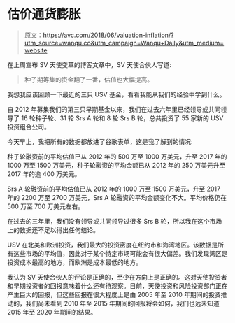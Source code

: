 # 估价通货膨胀

> 原文：<https://avc.com/2018/06/valuation-inflation/?utm_source=wanqu.co&utm_campaign=Wanqu+Daily&utm_medium=website>

在上周宣布 SV 天使变革的博客文章中，SV 天使合伙人写道:

> 种子期筹集的资金翻了一番，估值也大幅提高。

我想我应该回顾一下最近的三只 USV 基金，看看我能从我们的经验中学到什么。

自 2012 年募集我们的第三只早期基金以来，我们在过去六年里已经领导或共同领导了 16 轮种子轮、31 轮 Srs A 轮和 8 轮 Srs B 轮，总共投资了 55 家新的 USV 投资组合公司。

今天早上，我把所有的数据都放进了谷歌表单，这是我了解到的情况:

种子轮融资前的平均估值已从 2012 年的 500 万至 1000 万美元，升至 2017 年的 1000 万至 1500 万美元，种子轮融资的平均金额已从 2012 年的 250 万美元升至 2017 年的逾 400 万美元。

Srs A 轮融资前的平均估值已从 2012 年的 1000 万至 1500 万美元，升至 2017 年的 2200 万至 2700 万美元，Srs A 轮融资的平均金额变化不大。平均价格仍在 500 万至 700 万美元左右。

在过去的三年里，我们没有领导或共同领导过很多 Srs B 轮，所以我在这个市场上的数据还不足以得出任何结论。

USV 在北美和欧洲投资，我们最大的投资密度在纽约市和海湾地区。该数据是所有这些市场的平均值，因此对于某个特定市场可能会有很大偏差。我们发现湾区是投资成本最高的地方，而欧洲是成本最低的地方。

我认为 SV 天使合伙人的评论是正确的，至少在方向上是正确的。这对天使投资者和早期投资者的回报意味着什么还有待观察。目前，天使投资和风险投资部门正在产生巨大的回报，但这些回报在很大程度上是由 2005 年至 2010 年期间的投资推动的，我们尚未看到 2010 年至 2015 年期间的回报将会如何，我们也远未知道 2015 年至 2020 年期间的结果。